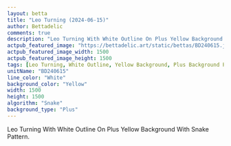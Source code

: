 ```yaml
---
layout: betta
title: "Leo Turning (2024-06-15)"
author: Bettadelic
comments: true
description: "Leo Turning With White Outline On Plus Yellow Background With Snake Pattern."
actpub_featured_image: "https://bettadelic.art/static/bettas/BD240615.jpg"
actpub_featured_image_width: 1500
actpub_featured_image_height: 1500
tags: [Leo Turning, White Outline, Yellow Background, Plus Background Pattern, Snake Pattern, June 2024]
unitName: "BD240615"
line_color: "White"
background_color: "Yellow"
width: 1500
height: 1500
algorithm: "Snake"
background_type: "Plus"
---
```


Leo Turning With White Outline On Plus Yellow Background With Snake Pattern.

